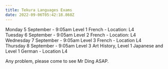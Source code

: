 ```yaml
---
title: Tekura Languages Exams
date: 2022-09-06T05:42:18.868Z
---
```



Monday 5 September - 9:05am Level 1 French - Location: L4  
Tuesday 6 September - 9:05am Level 2 French - Location: L4  
Wednesday 7 September - 9:05am Level 3 French - Location L4  
Thursday 8 September - 9:05am Level 3 Art History, Level 1 Japanese and Level 1 German - Location L4  

Any problem, please come to see Mr Ding ASAP.